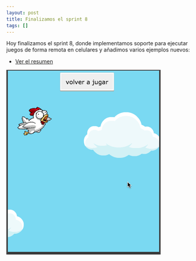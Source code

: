 ```yaml
---
layout: post
title: Finalizamos el sprint 8
tags: []
---
```


Hoy finalizamos el sprint 8, donde implementamos soporte para ejecutar juegos de forma remota en celulares y añadimos varios ejemplos nuevos:

- [Ver el resumen](http://foro.pilas-engine.com.ar/t/resumen-del-sprint-08/1669)

![](/assets/noticias/sprint-08.png)
